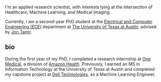 I'm an applied research scientist, with interests lying at the intersection of Healthcare, Machine Learning, and Medical Imaging.

Currently, I am a second-year PhD student at the <a href="https://users.ece.utexas.edu/~jtamir/](https://www.ece.utexas.edu/)">Electrical and Computer Engineering (ECE)</a> department at <a href="https://users.ece.utexas.edu/~jtamir/](https://www.utexas.edu/)">The University of Texas at Austin</a>, advised by <a href="https://users.ece.utexas.edu/~jtamir/">Jon Tamir</a>.

## bio
During the first year of my PhD, I completed a research internship at <a href="https://www.onemedical.com/">One Medical</a>, a division of <a href="https://www.onemedical.com/](https://health.amazon.com/)">Amazon Health</a>.
Previously, I earned an MS in Information Technology at the University of Texas at Austin and completed my capstone project at <a href="https://www.dell.com/en-us">Dell Technologies</a>, as a Machine Learning Engineer.
<br>
